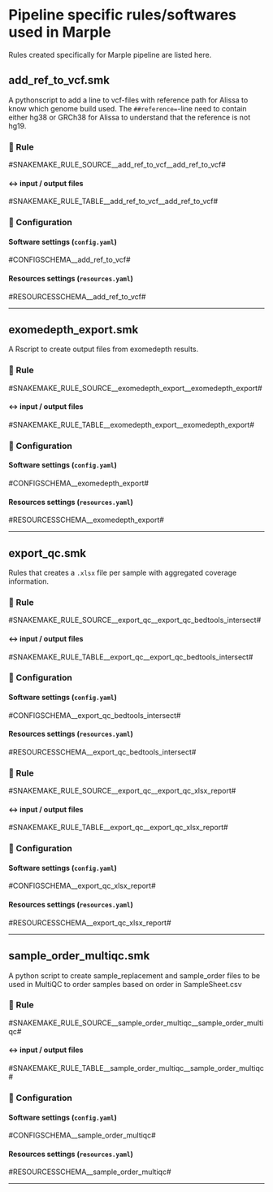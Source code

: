 # Pipeline specific rules/softwares used in Marple
Rules created specifically for Marple pipeline are listed here.

## add_ref_to_vcf.smk
A pythonscript to add a line to vcf-files with reference path for Alissa to know which genome build used. The `##reference=`-line need to contain either hg38 or GRCh38 for Alissa to understand that the reference is not hg19.

### :snake: Rule

#SNAKEMAKE_RULE_SOURCE__add_ref_to_vcf__add_ref_to_vcf#

#### :left_right_arrow: input / output files

#SNAKEMAKE_RULE_TABLE__add_ref_to_vcf__add_ref_to_vcf#

### :wrench: Configuration

#### Software settings (`config.yaml`)

#CONFIGSCHEMA__add_ref_to_vcf#

#### Resources settings (`resources.yaml`)

#RESOURCESSCHEMA__add_ref_to_vcf#

---

## exomedepth_export.smk
A Rscript to create output files from exomedepth results. 

### :snake: Rule

#SNAKEMAKE_RULE_SOURCE__exomedepth_export__exomedepth_export#

#### :left_right_arrow: input / output files

#SNAKEMAKE_RULE_TABLE__exomedepth_export__exomedepth_export#

### :wrench: Configuration

#### Software settings (`config.yaml`)

#CONFIGSCHEMA__exomedepth_export#

#### Resources settings (`resources.yaml`)

#RESOURCESSCHEMA__exomedepth_export#

---
## export_qc.smk
Rules that creates a `.xlsx` file per sample with aggregated coverage information.

### :snake: Rule

#SNAKEMAKE_RULE_SOURCE__export_qc__export_qc_bedtools_intersect#

#### :left_right_arrow: input / output files

#SNAKEMAKE_RULE_TABLE__export_qc__export_qc_bedtools_intersect#

### :wrench: Configuration

#### Software settings (`config.yaml`)

#CONFIGSCHEMA__export_qc_bedtools_intersect#

#### Resources settings (`resources.yaml`)

#RESOURCESSCHEMA__export_qc_bedtools_intersect#


### :snake: Rule

#SNAKEMAKE_RULE_SOURCE__export_qc__export_qc_xlsx_report#

#### :left_right_arrow: input / output files

#SNAKEMAKE_RULE_TABLE__export_qc__export_qc_xlsx_report#

### :wrench: Configuration

#### Software settings (`config.yaml`)

#CONFIGSCHEMA__export_qc_xlsx_report#

#### Resources settings (`resources.yaml`)

#RESOURCESSCHEMA__export_qc_xlsx_report#

---

## sample_order_multiqc.smk
A python script to create sample_replacement and sample_order files to be used in MultiQC to order samples based on order in SampleSheet.csv 

### :snake: Rule

#SNAKEMAKE_RULE_SOURCE__sample_order_multiqc__sample_order_multiqc#

#### :left_right_arrow: input / output files

#SNAKEMAKE_RULE_TABLE__sample_order_multiqc__sample_order_multiqc#

### :wrench: Configuration

#### Software settings (`config.yaml`)

#CONFIGSCHEMA__sample_order_multiqc#

#### Resources settings (`resources.yaml`)

#RESOURCESSCHEMA__sample_order_multiqc#

---
